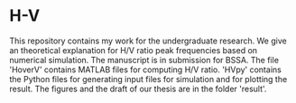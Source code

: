# H-V
This repository contains my work for the undergraduate research. We give an theoretical explanation for H/V ratio peak frequencies based on numerical simulation. The manuscript is in submission for BSSA. The file 'HoverV' contains MATLAB files for computing H/V ratio. 'HVpy' contains the Python files for generating input files for simulation and for plotting the result. The figures and the draft of our thesis are in the folder 'result'.
